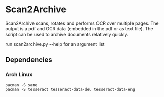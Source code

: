 # Scan2Archive

Scan2Archive scans, rotates and performs OCR over multiple pages. The output is a pdf and OCR data (embedded in the pdf or as text file).
The script can be used to archive documents relatively quickly.

run scan2archive.py --help for an argument list

## Dependencies

### Arch Linux

```
pacman -S sane
pacman -S tesseract tesseract-data-deu tesseract-data-eng
```

